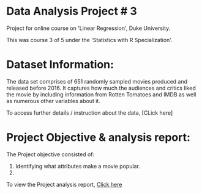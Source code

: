 # Data Analysis Project # 3

Project for online course on 'Linear Regression', Duke University. 

This was course 3 of 5 under the 'Statistics with R Specialization'.

# Dataset Information:

The data set comprises of 651 randomly sampled movies produced and released before 2016. It captures how much the audiences and critics liked the movie by including information from Rotten Tomatoes and IMDB as well as numerous other variables about it.

To access further details / instruction about the data, [CLick here] 

# Project Objective & analysis report:

The Project objective consisted of:
1. Identifying what attributes make a movie popular.
2. 

To view the Project analysis report, [Click here](https://prithpal11.github.io/Introduction-to-Probability-and-Data-with-R/BRFSS2013_Analysis_program)

